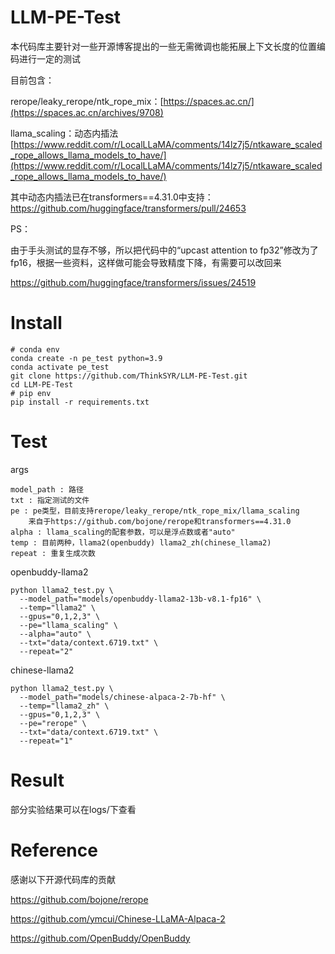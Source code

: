 # LLM-PE-Test

本代码库主要针对一些开源博客提出的一些无需微调也能拓展上下文长度的位置编码进行一定的测试

目前包含：

rerope/leaky_rerope/ntk_rope_mix：[https://spaces.ac.cn/](https://spaces.ac.cn/archives/9708)

llama_scaling：动态内插法[https://www.reddit.com/r/LocalLLaMA/comments/14lz7j5/ntkaware_scaled_rope_allows_llama_models_to_have/](https://www.reddit.com/r/LocalLLaMA/comments/14lz7j5/ntkaware_scaled_rope_allows_llama_models_to_have/)

其中动态内插法已在transformers==4.31.0中支持：https://github.com/huggingface/transformers/pull/24653

PS：

由于手头测试的显存不够，所以把代码中的“upcast attention to fp32”修改为了fp16，根据一些资料，这样做可能会导致精度下降，有需要可以改回来

https://github.com/huggingface/transformers/issues/24519

# Install

```
# conda env
conda create -n pe_test python=3.9
conda activate pe_test
git clone https://github.com/ThinkSYR/LLM-PE-Test.git
cd LLM-PE-Test
# pip env
pip install -r requirements.txt
```

# Test

args

```
model_path : 路径
txt : 指定测试的文件
pe : pe类型，目前支持rerope/leaky_rerope/ntk_rope_mix/llama_scaling
    来自于https://github.com/bojone/rerope和transformers==4.31.0
alpha : llama_scaling的配套参数，可以是浮点数或者"auto"
temp : 目前两种，llama2(openbuddy) llama2_zh(chinese_llama2)
repeat : 重复生成次数
```

openbuddy-llama2

```shell
python llama2_test.py \
  --model_path="models/openbuddy-llama2-13b-v8.1-fp16" \
  --temp="llama2" \
  --gpus="0,1,2,3" \
  --pe="llama_scaling" \
  --alpha="auto" \
  --txt="data/context.6719.txt" \
  --repeat="2"
```

chinese-llama2

```shell
python llama2_test.py \
  --model_path="models/chinese-alpaca-2-7b-hf" \
  --temp="llama2_zh" \
  --gpus="0,1,2,3" \
  --pe="rerope" \
  --txt="data/context.6719.txt" \
  --repeat="1"
```

# Result

部分实验结果可以在logs/下查看

# Reference

感谢以下开源代码库的贡献

https://github.com/bojone/rerope

https://github.com/ymcui/Chinese-LLaMA-Alpaca-2

https://github.com/OpenBuddy/OpenBuddy
